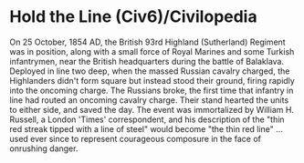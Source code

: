 # Hold the Line (Civ6)/Civilopedia

On 25 October, 1854 AD, the British 93rd Highland (Sutherland) Regiment was in position, along with a small force of Royal Marines and some Turkish infantrymen, near the British headquarters during the battle of Balaklava. Deployed in line two deep, when the massed Russian cavalry charged, the Highlanders didn't form square but instead stood their ground, firing rapidly into the oncoming charge. The Russians broke, the first time that infantry in line had routed an oncoming cavalry charge. Their stand hearted the units to either side, and saved the day. The event was immortalized by William H. Russell, a London 'Times' correspondent, and his description of the "thin red streak tipped with a line of steel" would become "the thin red line" ... used ever since to represent courageous composure in the face of onrushing danger.
